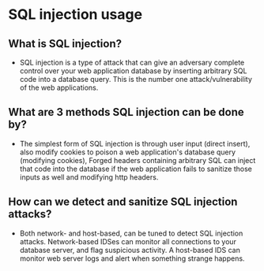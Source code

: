 # SQL injection usage

## What is SQL injection?

* SQL injection is a type of attack that can give an adversary complete control over your web application database by inserting arbitrary SQL code into a database query. This is the number one attack/vulnerability of the web applications.


## What are 3 methods SQL injection can be done by?

* The simplest form of SQL injection is through user input (direct insert), also modify cookies to poison a web application's database query (modifying cookies), Forged headers containing arbitrary SQL can inject that code into the database if the web application fails to sanitize those inputs as well and modifying http headers.

## How can we detect and sanitize SQL injection attacks?

*  Both network- and host-based, can be tuned to detect SQL injection attacks. Network-based IDSes can monitor all connections to your database server, and flag suspicious activity. A host-based IDS can monitor web server logs and alert when something strange happens.